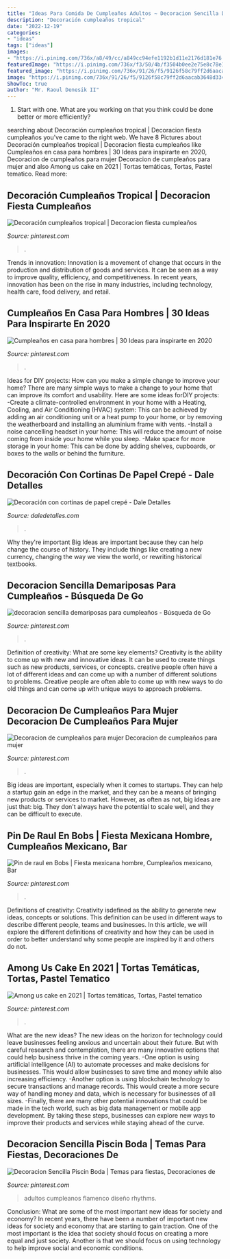 ```yaml
---
title: "Ideas Para Comida De Cumpleaños Adultos ~ Decoracion Sencilla Demariposas Para Cumpleaños"
description: "Decoración cumpleaños tropical"
date: "2022-12-19"
categories:
- "ideas"
tags: ["ideas"]
images:
- "https://i.pinimg.com/736x/a8/49/cc/a849cc94efe1192b1d11e2176d181e76.jpg"
featuredImage: "https://i.pinimg.com/736x/f3/50/4b/f3504b0ee2e75e8c78e150593f69a1fa.jpg"
featured_image: "https://i.pinimg.com/736x/91/26/f5/9126f58c79ff2d6aacab3648d33451ee.jpg"
image: "https://i.pinimg.com/736x/91/26/f5/9126f58c79ff2d6aacab3648d33451ee.jpg"
ShowToc: true
author: "Mr. Raoul Denesik II"
---
```



1. Start with one. What are you working on that you think could be done better or more efficiently?

	

		
searching about Decoración cumpleaños tropical | Decoracion fiesta cumpleaños you've came to the right web. We have 8 Pictures about Decoración cumpleaños tropical | Decoracion fiesta cumpleaños like Cumpleaños en casa para hombres | 30 Ideas para inspirarte en 2020, Decoracion de cumpleaños para mujer Decoracion de cumpleaños para mujer and also Among us cake en 2021 | Tortas temáticas, Tortas, Pastel tematico. Read more:
		
    
## Decoración Cumpleaños Tropical | Decoracion Fiesta Cumpleaños

<img loading=lazy src="https://i.pinimg.com/736x/cc/3a/e8/cc3ae814c3d40b1236e533036b29c3fb.jpg" onerror="this.onerror=null;this.src='https://tse2.mm.bing.net/th?id=OIP.aPKQfW15pB285aBBZBsCEAHaJ3&amp;pid=15.1';" alt="Decoración cumpleaños tropical | Decoracion fiesta cumpleaños">

_Source: pinterest.com_

>. 

	

Trends in innovation:
Innovation is a movement of change that occurs in the production and distribution of goods and services. It can be seen as a way to improve quality, efficiency, and competitiveness. In recent years, innovation has been on the rise in many industries, including technology, health care, food delivery, and retail.

    
## Cumpleaños En Casa Para Hombres | 30 Ideas Para Inspirarte En 2020

<img loading=lazy src="https://i.pinimg.com/736x/16/e1/b9/16e1b92c4be5082749e2f55e2c659f8e.jpg" onerror="this.onerror=null;this.src='https://tse3.mm.bing.net/th?id=OIP.4cR2oQhuQ-wtnL5Zz3Gi0gHaHa&amp;pid=15.1';" alt="Cumpleaños en casa para hombres | 30 Ideas para inspirarte en 2020">

_Source: pinterest.com_

>. 

	

Ideas for DIY projects: How can you make a simple change to improve your home?
There are many simple ways to make a change to your home that can improve its comfort and usability. Here are some ideas forDIY projects: 
-Create a climate-controlled environment in your home with a Heating, Cooling, and Air Conditioning (HVAC) system: This can be achieved by adding an air conditioning unit or a heat pump to your home, or by removing the weatherboard and installing an aluminium frame with vents. 
-Install a noise cancelling headset in your home: This will reduce the amount of noise coming from inside your home while you sleep. 
-Make space for more storage in your home: This can be done by adding shelves, cupboards, or boxes to the walls or behind the furniture.

    
## Decoración Con Cortinas De Papel Crepé - Dale Detalles

<img loading=lazy src="https://i1.wp.com/www.daledetalles.com/wp-content/uploads/2016/08/decoracion-con-papel-creppe7.jpg" onerror="this.onerror=null;this.src='https://tse2.mm.bing.net/th?id=OIP.0EOvMXrU5VQqt_BK8aCABgHaLD&amp;pid=15.1';" alt="Decoración con cortinas de papel crepé - Dale Detalles">

_Source: daledetalles.com_

>. 

	

Why they're important
Big Ideas are important because they can help change the course of history. They include things like creating a new currency, changing the way we view the world, or rewriting historical textbooks.

    
## Decoracion Sencilla Demariposas Para Cumpleaños - Búsqueda De Go

<img loading=lazy src="https://i.pinimg.com/736x/f3/50/4b/f3504b0ee2e75e8c78e150593f69a1fa.jpg" onerror="this.onerror=null;this.src='https://tse4.mm.bing.net/th?id=OIP.XpAiTT1LfVfe6Mp1O8u6vwAAAA&amp;pid=15.1';" alt="decoracion sencilla demariposas para cumpleaños - Búsqueda de Go">

_Source: pinterest.com_

>. 

	

Definition of creativity: What are some key elements?
Creativity is the ability to come up with new and innovative ideas. It can be used to create things such as new products, services, or concepts. creative people often have a lot of different ideas and can come up with a number of different solutions to problems. Creative people are often able to come up with new ways to do old things and can come up with unique ways to approach problems.

    
## Decoracion De Cumpleaños Para Mujer Decoracion De Cumpleaños Para Mujer

<img loading=lazy src="https://i.pinimg.com/736x/6d/45/c9/6d45c946034ece876af0d247e5eaf971.jpg?b=t" onerror="this.onerror=null;this.src='https://tse1.mm.bing.net/th?id=OIP.80cAk5i_JS-5tatrUkkf-AHaJ4&amp;pid=15.1';" alt="Decoracion de cumpleaños para mujer Decoracion de cumpleaños para mujer">

_Source: pinterest.com_

>. 

	

Big ideas are important, especially when it comes to startups. They can help a startup gain an edge in the market, and they can be a means of bringing new products or services to market. However, as often as not, big ideas are just that: big. They don't always have the potential to scale well, and they can be difficult to execute.

    
## Pin De Raul En Bobs | Fiesta Mexicana Hombre, Cumpleaños Mexicano, Bar

<img loading=lazy src="https://i.pinimg.com/736x/60/78/d0/6078d035f766b987de0005fd99e1d588.jpg" onerror="this.onerror=null;this.src='https://tse1.mm.bing.net/th?id=OIP.5a7vaJuQLl-Z8YXsYvoLPgHaLH&amp;pid=15.1';" alt="Pin de raul en Bobs | Fiesta mexicana hombre, Cumpleaños mexicano, Bar">

_Source: pinterest.com_

>. 

	

Definitions of creativity:
Creativity isdefined as the ability to generate new ideas, concepts or solutions. This definition can be used in different ways to describe different people, teams and businesses. In this article, we will explore the different definitions of creativity and how they can be used in order to better understand why some people are inspired by it and others do not.

    
## Among Us Cake En 2021 | Tortas Temáticas, Tortas, Pastel Tematico

<img loading=lazy src="https://i.pinimg.com/736x/a8/49/cc/a849cc94efe1192b1d11e2176d181e76.jpg" onerror="this.onerror=null;this.src='https://tse4.mm.bing.net/th?id=OIP.JgraShOwucX7Dm77XuwGNQHaKV&amp;pid=15.1';" alt="Among us cake en 2021 | Tortas temáticas, Tortas, Pastel tematico">

_Source: pinterest.com_

>. 

	

What are the new ideas?
The new ideas on the horizon for technology could leave businesses feeling anxious and uncertain about their future. But with careful research and contemplation, there are many innovative options that could help business thrive in the coming years. 
-One option is using artificial intelligence (AI) to automate processes and make decisions for businesses. This would allow businesses to save time and money while also increasing efficiency. 
-Another option is using blockchain technology to secure transactions and manage records. This would create a more secure way of handling money and data, which is necessary for businesses of all sizes. 
-Finally, there are many other potential innovations that could be made in the tech world, such as big data management or mobile app development. By taking these steps, businesses can explore new ways to improve their products and services while staying ahead of the curve.

    
## Decoracion Sencilla Piscin Boda | Temas Para Fiestas, Decoraciones De

<img loading=lazy src="https://i.pinimg.com/736x/91/26/f5/9126f58c79ff2d6aacab3648d33451ee.jpg" onerror="this.onerror=null;this.src='https://tse3.mm.bing.net/th?id=OIP.IsooTkKst8qMNNBdptL_rwHaJ4&amp;pid=15.1';" alt="Decoracion Sencilla Piscin Boda | Temas para fiestas, Decoraciones de">

_Source: pinterest.com_

>adultos cumpleanos flamenco diseño rhythms. 

	

Conclusion: What are some of the most important new ideas for society and economy?
In recent years, there have been a number of important new ideas for society and economy that are starting to gain traction. One of the most important is the idea that society should focus on creating a more equal and just society. Another is that we should focus on using technology to help improve social and economic conditions.

